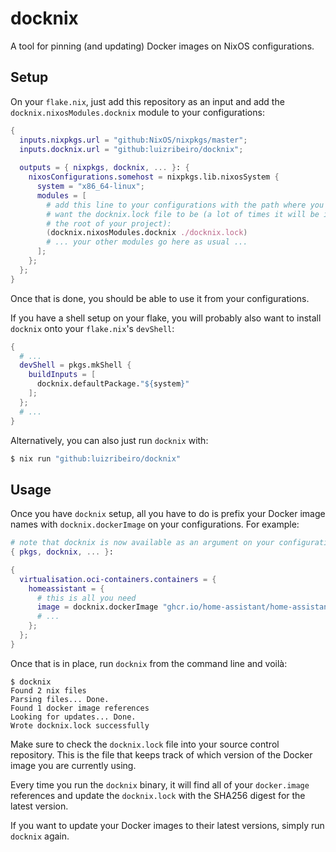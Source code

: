 # docknix

A tool for pinning (and updating) Docker images on NixOS configurations.

## Setup

On your `flake.nix`, just add this repository as an input and add the
`docknix.nixosModules.docknix` module to your configurations:

```nix
{
  inputs.nixpkgs.url = "github:NixOS/nixpkgs/master";
  inputs.docknix.url = "github:luizribeiro/docknix";
  
  outputs = { nixpkgs, docknix, ... }: {
    nixosConfigurations.somehost = nixpkgs.lib.nixosSystem {
      system = "x86_64-linux";
      modules = [
        # add this line to your configurations with the path where you will
        # want the docknix.lock file to be (a lot of times it will be in
        # the root of your project):
        (docknix.nixosModules.docknix ./docknix.lock)
        # ... your other modules go here as usual ...
      ];
    };
  };
}
```

Once that is done, you should be able to use it from your configurations.

If you have a shell setup on your flake, you will probably also want to
install `docknix` onto your `flake.nix`'s `devShell`:

```nix
{
  # ...
  devShell = pkgs.mkShell {
    buildInputs = [
      docknix.defaultPackage."${system}"
    ];
  };
  # ...
}
```

Alternatively, you can also just run `docknix` with:

```bash
$ nix run "github:luizribeiro/docknix"
```

## Usage

Once you have `docknix` setup, all you have to do is prefix your Docker image
names with `docknix.dockerImage` on your configurations. For example:

```nix
# note that docknix is now available as an argument on your configuration.
{ pkgs, docknix, ... }:

{
  virtualisation.oci-containers.containers = {
    homeassistant = {
      # this is all you need
      image = docknix.dockerImage "ghcr.io/home-assistant/home-assistant:stable";
      # ...
    };
  };
}
```

Once that is in place, run `docknix` from the command line and voilà:

```
$ docknix
Found 2 nix files
Parsing files... Done.
Found 1 docker image references
Looking for updates... Done.
Wrote docknix.lock successfully
```

Make sure to check the `docknix.lock` file into your source control
repository. This is the file that keeps track of which version of the
Docker image you are currently using.

Every time you run the `docknix` binary, it will find all of your
`docker.image` references and update the `docknix.lock` with the SHA256
digest for the latest version.

If you want to update your Docker images to their latest versions, simply
run `docknix` again.
